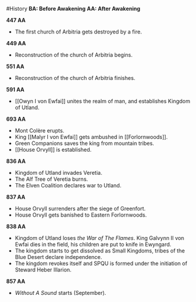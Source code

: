 #History 
**BA: Before Awakening**
**AA: After Awakening**

**447 AA**
- The first church of Arbitria gets destroyed by a fire.

**449 AA**
- Reconstruction of the church of Arbitria begins.

**551 AA**
- Reconstruction of the church of Arbitria finishes.

**591 AA**
- [[Owyn I von Ewfai]] unites the realm of man, and establishes Kingdom of Utland.

**693 AA**
- Mont Colère erupts.
- King [[Malyr I von Ewfai]] gets ambushed in [[Forlornwoods]].
- Green Companions saves the king from mountain tribes.
- [[House Orvyll]] is established.

**836 AA**
- Kingdom of Utland invades Veretia.
- The Alf Tree of Veretia burns.
- The Elven Coalition declares war to Utland.

**837 AA**
- House Orvyll surrenders after the siege of Greenfort.
- House Orvyll gets banished to Eastern Forlornwoods.

**838 AA**
- Kingdom of Utland loses *the War of The Flames*. King Galvynn II von Ewfai dies in the field, his children are put to knife in Ewyngard.
- The kingdom starts to get dissolved as Small Kingdoms, tribes of the Blue Desert declare independence.
- The kingdom revokes itself and SPQU is formed under the initiation of Steward Heber Illarion.

**857 AA**
- *Without A Sound* starts (September).